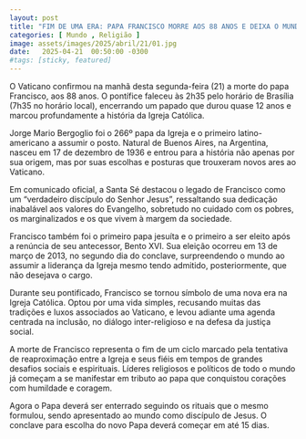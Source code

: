 ```yaml
---
layout: post
title: "FIM DE UMA ERA: PAPA FRANCISCO MORRE AOS 88 ANOS E DEIXA O MUNDO EM LUTO"
categories: [ Mundo , Religião ]
image: assets/images/2025/abril/21/01.jpg
date:   2025-04-21  00:50:00 -0300
#tags: [sticky, featured]
---
```

O Vaticano confirmou na manhã desta segunda-feira (21) a morte do papa Francisco, aos 88 anos. O pontífice faleceu às 2h35 pelo horário de Brasília (7h35 no horário local), encerrando um papado que durou quase 12 anos e marcou profundamente a história da Igreja Católica.

Jorge Mario Bergoglio foi o 266º papa da Igreja e o primeiro latino-americano a assumir o posto. Natural de Buenos Aires, na Argentina, nasceu em 17 de dezembro de 1936 e entrou para a história não apenas por sua origem, mas por suas escolhas e posturas que trouxeram novos ares ao Vaticano.

Em comunicado oficial, a Santa Sé destacou o legado de Francisco como um “verdadeiro discípulo do Senhor Jesus”, ressaltando sua dedicação inabalável aos valores do Evangelho, sobretudo no cuidado com os pobres, os marginalizados e os que vivem à margem da sociedade.

Francisco também foi o primeiro papa jesuíta e o primeiro a ser eleito após a renúncia de seu antecessor, Bento XVI. Sua eleição ocorreu em 13 de março de 2013, no segundo dia do conclave, surpreendendo o mundo ao assumir a liderança da Igreja mesmo tendo admitido, posteriormente, que não desejava o cargo.

Durante seu pontificado, Francisco se tornou símbolo de uma nova era na Igreja Católica. Optou por uma vida simples, recusando muitas das tradições e luxos associados ao Vaticano, e levou adiante uma agenda centrada na inclusão, no diálogo inter-religioso e na defesa da justiça social.

A morte de Francisco representa o fim de um ciclo marcado pela tentativa de reaproximação entre a Igreja e seus fiéis em tempos de grandes desafios sociais e espirituais. Líderes religiosos e políticos de todo o mundo já começam a se manifestar em tributo ao papa que conquistou corações com humildade e coragem.

Agora o Papa deverá ser enterrado seguindo os rituais que o mesmo formulou, sendo apresentado ao mundo como discípulo de Jesus. O conclave para escolha do novo Papa deverá começar em até 15 dias.
